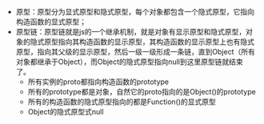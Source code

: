 - 原型：原型分为显式原型和隐式原型，每个对象都包含一个隐式原型，它指向构造函数的显式原型；
- 原型链：原型链就是js的一个继承机制，就是对象有显示原型和隐式原型，对象的隐式原型指向其构造函数的显示原型，其构造函数的显示原型上也有隐式原型，指向其父级的显示原型，然后一级一级形成一条链，直到Object（所有对象都继承于Object），而Object的隐式原型指向null到这里原型链就结束了。
  - 所有实例的proto都指向构造函数的prototype
  - 所有的prototype都是对象，自然它的proto指向的是Object()的prototype
  - 所有的构造函数的隐式原型指向的都是Function()的显式原型
  - Object的隐式原型式null